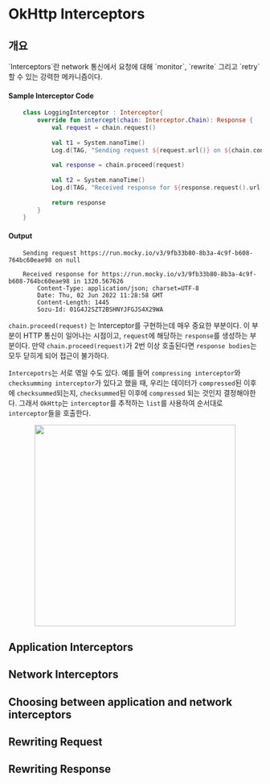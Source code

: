 # OkHttp Interceptors
## 개요
	
<p>
	`Interceptors`란 network 통신에서 요청에 대해 `monitor`, `rewrite` 그리고 `retry` 할 수 있는 강력한 메카니즘이다.

</p>

#### Sample Interceptor Code
	
``` kotlin
	class LoggingInterceptor : Interceptor{  
	    override fun intercept(chain: Interceptor.Chain): Response {  
	        val request = chain.request()  
	  
	        val t1 = System.nanoTime()  
	        Log.d(TAG, "Sending request ${request.url()} on ${chain.connection()} \n${request.headers()} ")  
	  
	        val response = chain.proceed(request)  
	  
	        val t2 = System.nanoTime()  
	        Log.d(TAG, "Received response for ${response.request().url()} in ${(t2 - t1)/1e6} \n${response.headers()}")  
	  
	        return response  
	    }  
	}
```

#### Output
	
``` 
	Sending request https://run.mocky.io/v3/9fb33b80-8b3a-4c9f-b608-764bc60eae98 on null 
	     
	Received response for https://run.mocky.io/v3/9fb33b80-8b3a-4c9f-b608-764bc60eae98 in 1320.567626 
	    Content-Type: application/json; charset=UTF-8
	    Date: Thu, 02 Jun 2022 11:28:58 GMT
	    Content-Length: 1445
	    Sozu-Id: 01G4J2SZT2BSHNYJFGJS4X29WA

```


<p>

`chain.proceed(request)` 는 Interceptor를 구현하는데 매우 중요한 부분이다. 이 부분이 HTTP 통신이 일어나는 시점이고, `request`에 해당하는 `response`를 생성하는 부분이다. 만약 `chain.proceed(request)`가 2번 이상 호출된다면 `response bodies`는 모두 닫히게 되어 접근이 불가하다.
	
</p>

<p>

``Intercepotrs``는 서로 엮일 수도 있다. 예를 들어 `compressing interceptor`와 `checksumming interceptor`가 있다고 했을 때, 우리는 데이터가 `compressed`된 이후에 `checksummed`되는지, `checksummed`된 이후에 `compressed` 되는 것인지 결정해야한다. 그래서 `OkHttp`는 `interceptor`를 추적하는 `list`를 사용하여 순서대로 `interceptor`들을 호출한다.


</p>
<p align="center">

<image src="https://square.github.io/okhttp/assets/images/interceptors%402x.png" width=400/>

</p>

## Application Interceptors

## Network Interceptors

## Choosing between application and network interceptors

## Rewriting Request

## Rewriting Response
